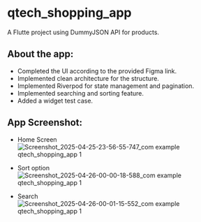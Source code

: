# qtech_shopping_app

A Flutte project using DummyJSON API for products.

## About the app:

- Completed the UI according to the provided Figma link.
- Implemented clean architecture for the structure.
- Implemented Riverpod for state management and pagination.
- Implemented searching and sorting feature.
- Added a widget test case.

## App Screenshot:
- Home Screen
![Screenshot_2025-04-25-23-56-55-747_com example qtech_shopping_app 1](https://github.com/user-attachments/assets/795e1c78-ee1e-431b-a3cd-a561c200f082)

- Sort option
  ![Screenshot_2025-04-26-00-00-18-588_com example qtech_shopping_app 1](https://github.com/user-attachments/assets/ab78a98a-90f5-442d-a22f-3555500938c7)

- Search
  ![Screenshot_2025-04-26-00-01-15-552_com example qtech_shopping_app 1](https://github.com/user-attachments/assets/d3b76b4a-dbde-4647-bb65-e2db4d5725fd)
